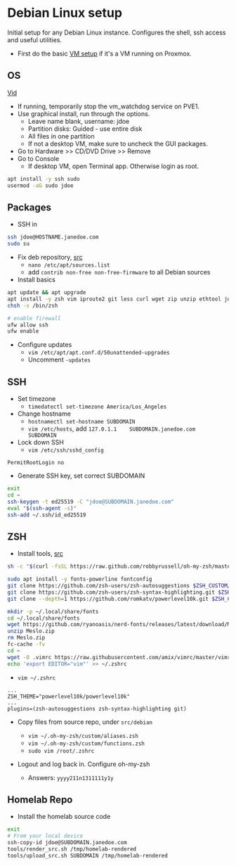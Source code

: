 # Debian Linux setup
Initial setup for any Debian Linux instance. Configures the shell, ssh access and useful utilities.

- First do the basic [VM setup](./vm.md) if it's a VM running on Proxmox.

## OS
[Vid](https://www.youtube.com/watch?v=XEoO1FgIel4)
- If running, temporarily stop the vm_watchdog service on PVE1.
- Use graphical install, run through the options.
  - Leave name blank, username: jdoe
  - Partition disks: Guided - use entire disk
  - All files in one partition
  - If not a desktop VM, make sure to uncheck the GUI packages.
- Go to Hardware >> CD/DVD Drive >> Remove
- Go to Console
  - If desktop VM, open Terminal app. Otherwise login as root.
```bash
apt install -y ssh sudo
usermod -aG sudo jdoe
```

## Packages
- SSH in
```bash
ssh jdoe@HOSTNAME.janedoe.com
sudo su
```
- Fix deb repository, [src](https://it42.cc/2019/10/14/fix-proxmox-repository-is-not-signed/) 
	- `nano /etc/apt/sources.list`
	- add `contrib non-free non-free-firmware` to all Debian sources
- Install basics
```bash
apt update && apt upgrade
apt install -y zsh vim iproute2 git less curl wget zip unzip ethtool jq unattended-upgrades ufw
chsh -s /bin/zsh

# enable firewall
ufw allow ssh
ufw enable
```
- Configure updates
	- `vim /etc/apt/apt.conf.d/50unattended-upgrades`
  - Uncomment `-updates`

## SSH
- Set timezone
  - `timedatectl set-timezone America/Los_Angeles`
- Change hostname
	- `hostnamectl set-hostname SUBDOMAIN`
	- `vim /etc/hosts`, add `127.0.1.1    SUBDOMAIN.janedoe.com    SUBDOMAIN`
- Lock down SSH
	- `vim /etc/ssh/sshd_config`
```
PermitRootLogin no
```
- Generate SSH key, set correct SUBDOMAIN
```bash
exit
cd ~
ssh-keygen -t ed25519 -C "jdoe@SUBDOMAIN.janedoe.com"
eval "$(ssh-agent -s)"
ssh-add ~/.ssh/id_ed25519
```

## ZSH
- Install tools, [src](https://gist.github.com/sinadarvi/7b7178cb3cf9a605ab04700cae05287a)
```bash
sh -c "$(curl -fsSL https://raw.github.com/robbyrussell/oh-my-zsh/master/tools/install.sh)"

sudo apt install -y fonts-powerline fontconfig
git clone https://github.com/zsh-users/zsh-autosuggestions $ZSH_CUSTOM/plugins/zsh-autosuggestions
git clone https://github.com/zsh-users/zsh-syntax-highlighting.git $ZSH_CUSTOM/plugins/zsh-syntax-highlighting
git clone --depth=1 https://github.com/romkatv/powerlevel10k.git $ZSH_CUSTOM/themes/powerlevel10k

mkdir -p ~/.local/share/fonts
cd ~/.local/share/fonts
wget https://github.com/ryanoasis/nerd-fonts/releases/latest/download/Meslo.zip
unzip Meslo.zip
rm Meslo.zip
fc-cache -fv
cd ~
wget -O .vimrc https://raw.githubusercontent.com/amix/vimrc/master/vimrcs/basic.vim
echo 'export EDITOR="vim"' >> ~/.zshrc
```
- `vim ~/.zshrc`
```
...
ZSH_THEME="powerlevel10k/powerlevel10k"
...
plugins=(zsh-autosuggestions zsh-syntax-highlighting git)
```
- Copy files from source repo, under `src/debian`
  - `vim ~/.oh-my-zsh/custom/aliases.zsh`
  - `vim ~/.oh-my-zsh/custom/functions.zsh`
  - `sudo vim /root/.zshrc`

- Logout and log back in. Configure oh-my-zsh
	- Answers: `yyyy211n1311111y1y`

## Homelab Repo
- Install the homelab source code
```bash
exit
# From your local device
ssh-copy-id jdoe@SUBDOMAIN.janedoe.com
tools/render_src.sh /tmp/homelab-rendered
tools/upload_src.sh SUBDOMAIN /tmp/homelab-rendered
```
